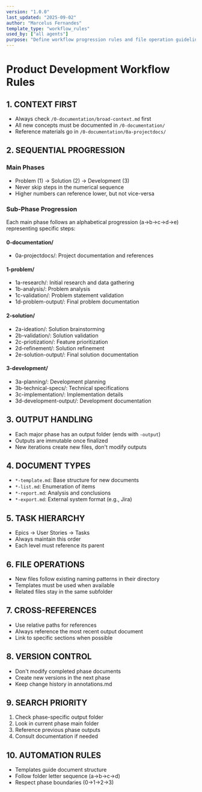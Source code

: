 ```yaml
---
version: "1.0.0"
last_updated: "2025-09-02"
author: "Marcelus Fernandes"
template_type: "workflow_rules"
used_by: ["all agents"]
purpose: "Define workflow progression rules and file operation guidelines"
---
```


# Product Development Workflow Rules

## 1. CONTEXT FIRST
- Always check `/0-documentation/broad-context.md` first
- All new concepts must be documented in `/0-documentation/`
- Reference materials go in `/0-documentation/0a-projectdocs/`

## 2. SEQUENTIAL PROGRESSION
### Main Phases
- Problem (1) → Solution (2) → Development (3)
- Never skip steps in the numerical sequence
- Higher numbers can reference lower, but not vice-versa

### Sub-Phase Progression
Each main phase follows an alphabetical progression (a→b→c→d→e) representing specific steps:

#### 0-documentation/
- 0a-projectdocs/: Project documentation and references

#### 1-problem/
- 1a-research/: Initial research and data gathering
- 1b-analysis/: Problem analysis
- 1c-validation/: Problem statement validation
- 1d-problem-output/: Final problem documentation

#### 2-solution/
- 2a-ideation/: Solution brainstorming
- 2b-validation/: Solution validation
- 2c-priotization/: Feature prioritization
- 2d-refinement/: Solution refinement
- 2e-solution-output/: Final solution documentation

#### 3-development/
- 3a-planning/: Development planning
- 3b-technical-specs/: Technical specifications
- 3c-implementation/: Implementation details
- 3d-development-output/: Development documentation

## 3. OUTPUT HANDLING
- Each major phase has an output folder (ends with `-output`)
- Outputs are immutable once finalized
- New iterations create new files, don't modify outputs

## 4. DOCUMENT TYPES
- `*-template.md`: Base structure for new documents
- `*-list.md`: Enumeration of items
- `*-report.md`: Analysis and conclusions
- `*-export.md`: External system format (e.g., Jira)

## 5. TASK HIERARCHY
- Epics → User Stories → Tasks
- Always maintain this order
- Each level must reference its parent

## 6. FILE OPERATIONS
- New files follow existing naming patterns in their directory
- Templates must be used when available
- Related files stay in the same subfolder

## 7. CROSS-REFERENCES
- Use relative paths for references
- Always reference the most recent output document
- Link to specific sections when possible

## 8. VERSION CONTROL
- Don't modify completed phase documents
- Create new versions in the next phase
- Keep change history in annotations.md

## 9. SEARCH PRIORITY
1. Check phase-specific output folder
2. Look in current phase main folder
3. Reference previous phase outputs
4. Consult documentation if needed

## 10. AUTOMATION RULES
- Templates guide document structure
- Follow folder letter sequence (a→b→c→d)
- Respect phase boundaries (0→1→2→3)
